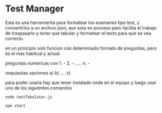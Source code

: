 # Test Manager

Esta es una herramienta para formatear los examanes tipo test, y convertirlos a un archivo json, aun esta en proceso pero facilita el trabajo de traspasarlo y tener que tabular y formatear el texto para que se vea correcto.

en un principio solo funcion con determinado formato de preguntas, pero es el mas habitual y actual

preguntas numericas con 1. - 2. - ..... n. -

respuestas opciones a) b) .... z)

para poder usarla hay que tener instalado node en el equipo
y luego usar uno de los siguientes comandos

```
node testTabulator.js
```

```
npm start
```
